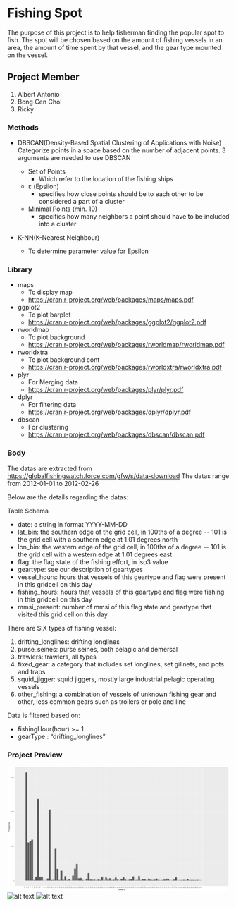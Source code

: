 # Fishing Spot
	
  The purpose of this project is to help fisherman finding the popular spot to fish. 
  The spot will be chosen based on the amount of fishing vessels in an area, 
  the amount of time spent by that vessel, and the gear type mounted on the vessel.

## Project Member
1. Albert Antonio
2. Bong Cen Choi
3. Ricky

### Methods
* DBSCAN(Density-Based Spatial Clustering of Applications with Noise)
Categorize points in a space based on the number of adjacent points.
3 arguments are needed to use DBSCAN
  * Set of Points
    * Which refer to the location of the fishing ships
  * ε (Epsilon)
    * specifies how close points should be to each other to be considered a part of a cluster
  * Minimal Points (min. 10)
    * specifies how many neighbors a point should have to be included into a cluster
    
* K-NN(K-Nearest Neighbour)
    * To determine parameter value for Epsilon
    
### Library
* maps
  * To display map
  * https://cran.r-project.org/web/packages/maps/maps.pdf
* ggplot2
  * To plot barplot
  * https://cran.r-project.org/web/packages/ggplot2/ggplot2.pdf
* rworldmap
  * To plot background
  * https://cran.r-project.org/web/packages/rworldmap/rworldmap.pdf
* rworldxtra
  * To plot background cont
  * https://cran.r-project.org/web/packages/rworldxtra/rworldxtra.pdf
* plyr
  * For Merging data
  * https://cran.r-project.org/web/packages/plyr/plyr.pdf
* dplyr
  * For filtering data
  * https://cran.r-project.org/web/packages/dplyr/dplyr.pdf
* dbscan
  * For clustering 
  * https://cran.r-project.org/web/packages/dbscan/dbscan.pdf

### Body
The datas are extracted from https://globalfishingwatch.force.com/gfw/s/data-download
The datas range from 2012-01-01 to 2012-02-26

Below are the details regarding the datas:

Table Schema

* date: a string in format YYYY-MM-DD
* lat_bin: the southern edge of the grid cell, in 100ths of a degree -- 101 is the grid cell with a southern edge at 1.01 degrees north
* lon_bin: the western edge of the grid cell, in 100ths of a degree -- 101 is the grid cell with a western edge at 1.01 degrees east
* flag: the flag state of the fishing effort, in iso3 value
* geartype: see our description of geartypes
* vessel_hours: hours that vessels of this geartype and flag were present in this gridcell on this day
* fishing_hours: hours that vessels of this geartype and flag were fishing in this gridcell on this day
* mmsi_present: number of mmsi of this flag state and geartype that visited this grid cell on this day

There are SIX types of fishing vessel:
1. drifting_longlines: drifting longlines
2. purse_seines: purse seines, both pelagic and demersal
3. trawlers: trawlers, all types
4. fixed_gear: a category that includes set longlines, set gillnets, and pots and traps
5. squid_jigger: squid jiggers, mostly large industrial pelagic operating vessels
6. other_fishing: a combination of vessels of unknown fishing gear and other, less common gears such as trollers or pole and line

Data is filtered based on:
* fishingHour(hour) >= 1 
* gearType : “drifting_longlines”

### Project Preview
![alt text](https://github.com/assasinz88/Fishing_Spot/blob/master/Rplot02.png)
![alt text](https://github.com/assasinz88/Fishing_Spot/blob/master/knee.png)
![alt text](https://github.com/assasinz88/Fishing_Spot/blob/master/worldMap.png)
